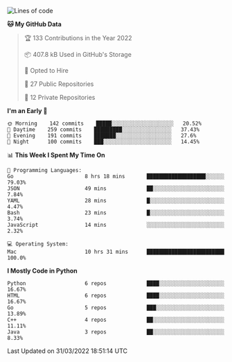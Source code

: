 <!--START_SECTION:waka-->
![Lines of code](https://img.shields.io/badge/From%20Hello%20World%20I%27ve%20Written-982%20Thousand%20lines%20of%20code-blue)

**🐱 My GitHub Data** 

> 🏆 133 Contributions in the Year 2022
 > 
> 📦 407.8 kB Used in GitHub's Storage 
 > 
> 💼 Opted to Hire
 > 
> 📜 27 Public Repositories 
 > 
> 🔑 12 Private Repositories  
 > 
**I'm an Early 🐤** 

```text
🌞 Morning    142 commits    █████░░░░░░░░░░░░░░░░░░░░   20.52% 
🌆 Daytime    259 commits    █████████░░░░░░░░░░░░░░░░   37.43% 
🌃 Evening    191 commits    ███████░░░░░░░░░░░░░░░░░░   27.6% 
🌙 Night      100 commits    ███░░░░░░░░░░░░░░░░░░░░░░   14.45%

```


📊 **This Week I Spent My Time On** 

```text
💬 Programming Languages: 
Go                       8 hrs 18 mins       ███████████████████░░░░░░   79.03% 
JSON                     49 mins             ██░░░░░░░░░░░░░░░░░░░░░░░   7.84% 
YAML                     28 mins             █░░░░░░░░░░░░░░░░░░░░░░░░   4.47% 
Bash                     23 mins             █░░░░░░░░░░░░░░░░░░░░░░░░   3.74% 
JavaScript               14 mins             ░░░░░░░░░░░░░░░░░░░░░░░░░   2.32%

💻 Operating System: 
Mac                      10 hrs 31 mins      █████████████████████████   100.0%

```

**I Mostly Code in Python** 

```text
Python                   6 repos             ████░░░░░░░░░░░░░░░░░░░░░   16.67% 
HTML                     6 repos             ████░░░░░░░░░░░░░░░░░░░░░   16.67% 
Go                       5 repos             ███░░░░░░░░░░░░░░░░░░░░░░   13.89% 
C++                      4 repos             ██░░░░░░░░░░░░░░░░░░░░░░░   11.11% 
Java                     3 repos             ██░░░░░░░░░░░░░░░░░░░░░░░   8.33%

```



 Last Updated on 31/03/2022 18:51:14 UTC
<!--END_SECTION:waka-->
